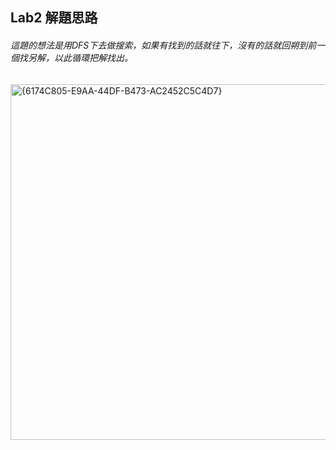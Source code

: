 ## Lab2 解題思路  

###### 這題的想法是用DFS下去做搜索，如果有找到的話就往下，沒有的話就回朔到前一個找另解，以此循環把解找出。





<img width="569" alt="{6174C805-E9AA-44DF-B473-AC2452C5C4D7}" src="https://github.com/user-attachments/assets/b580ffde-c13e-4335-8d47-6ce94007269c" />

